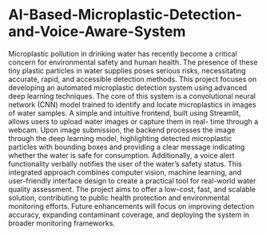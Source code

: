 # AI-Based-Microplastic-Detection-and-Voice-Aware-System

Microplastic pollution in drinking water has recently become a critical concern for environmental safety and human health. 
The presence of these tiny plastic particles in water supplies poses serious risks, necessitating accurate, rapid, and accessible detection methods.
This project focuses on developing an automated microplastic detection system using advanced deep learning techniques. The core of this system is a convolutional neural network (CNN) model trained to identify and locate microplastics in images of water samples. 
A simple and intuitive frontend, built using Streamlit, allows users to upload water images or capture them in real- time through a webcam. 
Upon image submission, the backend processes the image through the deep learning model, highlighting detected microplastic particles with bounding boxes and providing a clear message indicating whether the water is safe for consumption. 
Additionally, a voice alert functionality verbally notifies the user of the water’s safety status. 
This integrated approach combines computer vision, machine learning, and user-friendly interface design to create a practical tool for real-world water quality assessment. 
The project aims to offer a low-cost, fast, and scalable solution, contributing to public health protection and environmental monitoring efforts. 
Future enhancements will focus on improving detection accuracy, expanding contaminant coverage, and deploying the system in broader monitoring frameworks.
